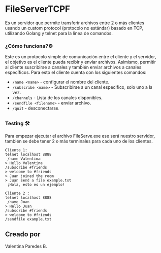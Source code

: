 # FileServerTCPF
Es un servidor que permite transferir archivos entre 2 o más clientes usando un custom protocol (protocolo no estándar) basado en TCP, utilizando Golang y telnet para la linea de comandos.

### ¿Cómo funciona?⚙️
Este es un protocolo simple de comunicación entre el cliente y el servidor, el objetivo es el cliente pueda recibir y enviar archivos. Asimismo, permitir al cliente suscribirse a canales y también enviar archivos a
canales específicos.
Para esto el cliente cuenta con los siguientes comandos:

* `/name <name>` - configurar el nombre del cliente.
* `/subscribe <name>` - Subscribirse a un canal especifico, solo uno a la vez.
* `/channels` - Lista de los canales disponibles.
* `/sendfile <filename>` - enviar archivo.
* `/quit` - desconectarse.
 ## 
 ### Testing :hammer_and_wrench:
 Para empezar ejecutar el archivo FileServe.exe ese será nuestro servidor, también se debe tener 2 o más terminales para cada uno de los clientes.
 ```
 Cliente 1:
 telnet localhost 8888
  /name Valentina
> Hello Valentina
/subscribe #friends
> welcome to #friends
> Juan joined the room
> Juan send a file example.txt 
  ¡Hola, esto es un ejemplo!
```
 ```
 Cliente 2 :
 telnet localhost 8888
  /name Juan
> Hello Juan
/subscribe #friends
> welcome to #friends
/sendfile example.txt
```
 ## Creado por
Valentina Paredes B.
